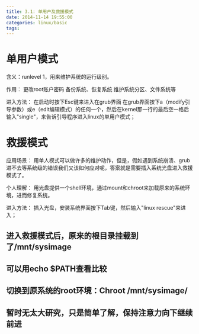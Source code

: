 ```yaml
---
title: 3.1: 单用户及救援模式
date: 2014-11-14 19:55:00
categories: linux/basic
tags:
---
```

 
单用户模式
========================================
含义：runlevel 1，用来维护系统的运行级别。
 
作用：
更改root账户密码
备份系统、恢复系统
维护系统分区、文件系统等
 
进入方法：
在启动时按下Esc键来进入在grub界面
在grub界面按下a（modify引导参数）或e（edit编辑模式）的任何一个，然后在kernel那一行的最后空一格后输入"single"，来告诉引导程序进入linux的单用户模式；
 
救援模式
========================================
应用场景：
用单人模式可以做许多的维护动作，但是，假如遇到系统崩溃、grub进不去等系统级的错误我们又该如何应对呢，答案就是需要插入系统光盘进入救援模式了。
 
个人理解：
用光盘提供一个shell环境，通过mount和chroot来加载原来的系统环境，进而修复系统。
 
进入方法：
插入光盘，安装系统界面按下Tab键，然后输入"linux rescue"来进入；
## 进入救援模式后，原来的根目录挂载到了/mnt/sysimage
## 可以用echo $PATH查看比较
## 切换到原系统的root环境：Chroot /mnt/sysimage/
## 暂时无太大研究，只是简单了解，保持注意力向下继续前进

